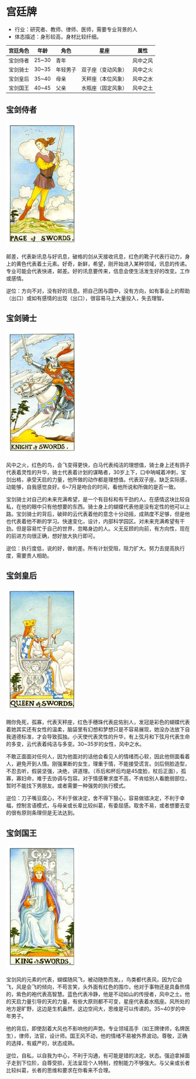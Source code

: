 # 宫廷牌

- 行业：研究者、教师、律师、医师，需要专业背景的人
- 体态描述：身形较高，身材比较纤细。

| 宫廷角色 | 年龄 | 角色     | 星座 | 属性 |
| -------- | ----- | -------- | ------ | -------- |
| 宝剑侍者 | 25~30 | 青年     |        | 风中之风 |
| 宝剑骑士 | 30~35 | 年轻男子 | 双子座（变动风象） | 风中之火 |
| 宝剑皇后 | 35~40 | 母亲     | 天秤座（本位风象） | 风中之水 |
| 宝剑国王 | 40~45 | 父亲     | 水瓶座（固定风象） | 风中之土 |

## 宝剑侍者

![60](images/60.jpg)

邮差，代表新讯息与好讯息，破格的剑从天接收讯息，红色的靴子代表行动力，身上的黄色代表着土元素。好奇，新鲜，希望，刚开始进入某种领域，讯息的传递。专业可能会代表快递，邮差。好的讯息要传来，信息会使生活发生好的改变。工作或感情。

逆位：方向不对，没有好的讯息。把自己困与圆中，没有方向，如有事业上的帮助（出口）或如有感情的出现（出口），很容易马上大量投入，失去理智。


## 宝剑骑士

![61](images/61.jpg)


风中之火，红色的鸟，会飞变得更快，白马代表纯洁的理想值，骑士身上还有鸽子代表着灵性的升华，骑士代表着计划的谋略者，30岁上下，口中呐喊着冲刺，宝剑出格，承受天启的力量，他所做的动作都是理想值。代表双子座。缺乏实际感，动能够，自我感觉良好。6~7月是吻合的时间，看他所说和所做的是否一致。

宝剑骑士对自己的未来充满希望，是一个有目标和有干劲的人。在感情这块比较自私，在他的眼中只有他想要的东西。骑士身上的蝴蝶代表他是没有定性的他可以上路。宝剑骑士的背后，破碎的云代表着他的意念十分动摇，成熟度不足够，但是他也代表着他不断的学习。快速变化，设计，内部科学园区。对未来充满希望有干劲。但是容易忙于自己的世界，忽略身边的人。义无反顾的向前，有方向性，现在的前进方向很正确，想好放大执行即可。

逆位：执行度低，说的好，做的差。所有计划受阻，阻力扩大。努力去提高执行度，需要贵人相助。


## 宝剑皇后

![62](images/62.jpg)


赐你免死，孤寡，代表天秤座，红色手穗珠代表庇佑别人，发冠是彩色的蝴蝶代表着她其实还有女性的温柔，脑袋里有幻想和梦想只是不容易展现，她没办法放下自我道德标准，才会导致孤独。小天使代表灵性的升华，有上弦月和下弦月代表生命的多变，云代表着纯洁与多变。30~35岁的女性，风中之水。

不敢正面面对任何人，因为他面对的话他会看见人的情绪而心软，因此他侧面看着人，避免开到人情。刚强果断的女生，理重于情，不能接受谎言。剑后侧脸造型，不忍去听，假装坚强，决绝，讲道理。（币后和杯后均是45度脸，杖后正面），孤寡，寡妇命，难于去协调与包容。对于情感奢求度不高，不肯给别人看脆弱部位，暂时不能找下男朋友。或者需要一种强势的执行模式。

逆位：刀子嘴豆腐心，不利于做决定，舍不得下狠心，容易做错决定，不利于幸福，控制言语模式，与母亲或长辈比较纠葛，有委屈感。取舍不易，或者想要去变的很有原则条理但是无法达到。


## 宝剑国王

![63](images/63.jpg)


宝剑风的元素的代表，蝴蝶随风飞，被动随势而发。，鸟类都代表风，因为它会飞，风是会飞的倾向，不苟言笑，头外面有红色的围巾，他对于事物还是具备热情的，紫色的袍代表高智慧。蓝色代表冷静，他是不动如山的传授者，风中之土。他的天启力量引导的天的力量，有些大原则都不可变，星座代表着水瓶座。风所处的地方是旷野，这边是生机盎然，这边空间大，思维是可以传递的。35~40岁的中年男子。

他的背后，即使刮着大风也不影响他的声势。专业领域高手（如王牌律师，名牌医生），律师，法官，设计师。国王风不动，他的情绪不易被外界波动。尊敬，正确的选择，有威严的，状态成熟。

逆位，自私，以自我为中心，不利于沟通，有可能是错的决定。状态。强迫拿掉面子走到下位阶，自尊受损，无法呈现个人特制，控制能力不够强大。与父亲或长者比较纠葛，长者的思维和要求在你看来不合理。
